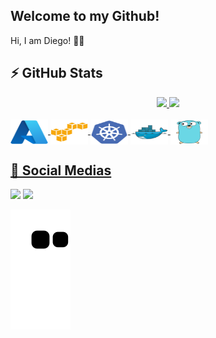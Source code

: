 ## Welcome to my Github!

Hi, I am Diego! 👋🏼

## ⚡ GitHub Stats
<div align="center">
  <a href="https://github.com/diegojc33">
  <img height="180em" src="https://github-readme-stats.vercel.app/api?username=diegojc33&show_icons=true&theme=dracula&include_all_commits=true&count_private=true"/>
  <img height="180em" src="https://github-readme-stats.vercel.app/api/top-langs/?username=diegojc33&layout=compact&langs_count=7&theme=dracula"/>
</div>

 <div style="display: inline_block"><br>

<img align="center" alt="GU-Az" height="40" width="60" src="https://raw.githubusercontent.com/devicons/devicon/master/icons/azure/azure-original.svg">
  <img align="center" alt="GU-AWS" height="40" width="60" src="https://raw.githubusercontent.com/devicons/devicon/master/icons/amazonwebservices/amazonwebservices-original.svg">
  <img align="center" alt="GU-K8S" height="40" width="60" src="https://raw.githubusercontent.com/devicons/devicon/master/icons/kubernetes/kubernetes-plain.svg">
  <img align="center" alt="GU-DOC" height="40" width="60" src="https://raw.githubusercontent.com/devicons/devicon/master/icons/docker/docker-original.svg">
  <img align="center" alt="GU-GO" height="40" width="60" src="https://raw.githubusercontent.com/devicons/devicon/master/icons/go/go-original.svg">
  
<div> 


## 📱 Social Medias
<div>
  <a href = "mailto: diego.jcarvalho25@gmail.com"><img src="https://img.shields.io/badge/-Gmail-%23EA4335?style=for-the-badge&logo=gmail&logoColor=white" target="_blank"></a>
  <a href="https://www.linkedin.com/in/diegojcarvalho/" target="_blank"><img src="https://img.shields.io/badge/-LinkedIn-%230077B5?style=for-the-badge&logo=linkedin&logoColor=white" target="_blank"></a>
  
  ![Snake animation](https://github.com/DiegoJC33/DiegoJC33/blob/output/github-contribution-grid-snake.svg)
  
</div>
 
